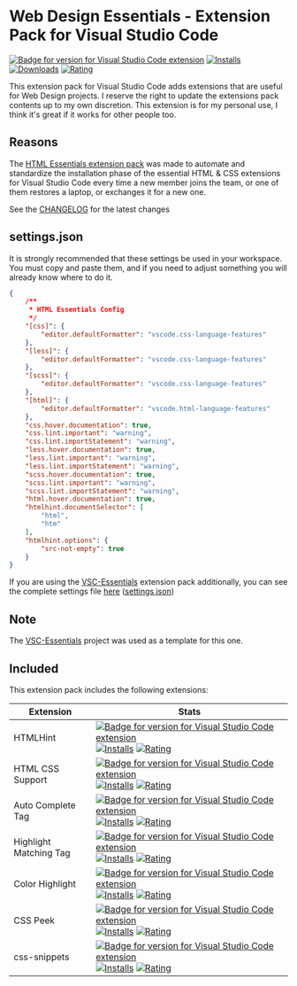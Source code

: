 # Web Design Essentials - Extension Pack for Visual Studio Code

[![Badge for version for Visual Studio Code extension](https://flat.badgen.net/vs-marketplace/v/Gydunhn.html-essentials?icon=visualstudio&color=blue)](https://marketplace.visualstudio.com/items?itemName=Gydunhn.html-essentials) [![Installs](https://flat.badgen.net/vs-marketplace/i/Gydunhn.html-essentials?color=blue)](https://marketplace.visualstudio.com/items?itemName=Gydunhn.html-essentials) [![Downloads](https://flat.badgen.net/vs-marketplace/d/Gydunhn.html-essentials?color=blue)](https://marketplace.visualstudio.com/items?itemName=Gydunhn.html-essentials) [![Rating](https://flat.badgen.net/vs-marketplace/rating/Gydunhn.html-essentials?color=blue)](https://marketplace.visualstudio.com/items?itemName=Gydunhn.html-essentials)

This extension pack for Visual Studio Code adds extensions that are useful for Web Design projects. I reserve the right to update the extensions pack contents up to my own discretion. This extension is for my personal use, I think it's great if it works for other people too.

## Reasons

The [HTML Essentials extension pack] was made to automate and standardize the installation phase of the essential HTML & CSS extensions for Visual Studio Code every time a new member joins the team, or one of them restores a laptop, or exchanges it for a new one.

See the [CHANGELOG](CHANGELOG.md) for the latest changes

## **settings.json**

It is strongly recommended that these settings be used in your workspace. You must copy and paste them, and if you need to adjust something you will already know where to do it.

``` json
{
    /**
     * HTML Essentials Config
     */
    "[css]": {
        "editor.defaultFormatter": "vscode.css-language-features"
    },
    "[less]": {
        "editor.defaultFormatter": "vscode.css-language-features"
    },
    "[scss]": {
        "editor.defaultFormatter": "vscode.css-language-features"
    },
    "[html]": {
        "editor.defaultFormatter": "vscode.html-language-features"
    },
    "css.hover.documentation": true,
    "css.lint.important": "warning",
    "css.lint.importStatement": "warning",
    "less.hover.documentation": true,
    "less.lint.important": "warning",
    "less.lint.importStatement": "warning",
    "scss.hover.documentation": true,
    "scss.lint.important": "warning",
    "scss.lint.importStatement": "warning",
    "html.hover.documentation": true,
    "htmlhint.documentSelector": [
        "html",
        "htm"
    ],
    "htmlhint.options": {
        "src-not-empty": true
    }
}
```

If you are using the [VSC-Essentials] extension pack additionally, you can see the complete settings file [here] ([settings.json])

## Note

The [VSC-Essentials] project was used as a template for this one.

## Included

This extension pack includes the following extensions:

| Extension              | Stats                                                                                                                                                                                                                                                                                                                                                                                                                                                                                                                                                                                                                                  |
| ---------------------- | -------------------------------------------------------------------------------------------------------------------------------------------------------------------------------------------------------------------------------------------------------------------------------------------------------------------------------------------------------------------------------------------------------------------------------------------------------------------------------------------------------------------------------------------------------------------------------------------------------------------------------------- |
| HTMLHint               | [![Badge for version for Visual Studio Code extension](https://flat.badgen.net/vs-marketplace/v/HTMLHint.vscode-htmlhint?icon=visualstudio&color=blue)](https://marketplace.visualstudio.com/items?itemName=HTMLHint.vscode-htmlhint) [![Installs](https://flat.badgen.net/vs-marketplace/i/HTMLHint.vscode-htmlhint?color=blue)](https://marketplace.visualstudio.com/items?itemName=HTMLHint.vscode-htmlhint) [![Rating](https://flat.badgen.net/vs-marketplace/rating/HTMLHint.vscode-htmlhint?color=blue)](https://marketplace.visualstudio.com/items?itemName=HTMLHint.vscode-htmlhint)                                           |
| HTML CSS Support       | [![Badge for version for Visual Studio Code extension](https://flat.badgen.net/vs-marketplace/v/ecmel.vscode-html-css?icon=visualstudio&color=blue)](https://marketplace.visualstudio.com/items?itemName=ecmel.vscode-html-css) [![Installs](https://flat.badgen.net/vs-marketplace/i/ecmel.vscode-html-css?color=blue)](https://marketplace.visualstudio.com/items?itemName=ecmel.vscode-html-css) [![Rating](https://flat.badgen.net/vs-marketplace/rating/ecmel.vscode-html-css?color=blue)](https://marketplace.visualstudio.com/items?itemName=ecmel.vscode-html-css)                                                             |
| Auto Complete Tag      | [![Badge for version for Visual Studio Code extension](https://flat.badgen.net/vs-marketplace/v/formulahendry.auto-complete-tag?icon=visualstudio&color=blue)](https://marketplace.visualstudio.com/items?itemName=formulahendry.auto-complete-tag) [![Installs](https://flat.badgen.net/vs-marketplace/i/formulahendry.auto-complete-tag?color=blue)](https://marketplace.visualstudio.com/items?itemName=formulahendry.auto-complete-tag) [![Rating](https://flat.badgen.net/vs-marketplace/rating/formulahendry.auto-complete-tag?color=blue)](https://marketplace.visualstudio.com/items?itemName=formulahendry.auto-complete-tag) |
| Highlight Matching Tag | [![Badge for version for Visual Studio Code extension](https://flat.badgen.net/vs-marketplace/v/vincaslt.highlight-matching-tag?icon=visualstudio&color=blue)](https://marketplace.visualstudio.com/items?itemName=vincaslt.highlight-matching-tag) [![Installs](https://flat.badgen.net/vs-marketplace/i/vincaslt.highlight-matching-tag?color=blue)](https://marketplace.visualstudio.com/items?itemName=vincaslt.highlight-matching-tag) [![Rating](https://flat.badgen.net/vs-marketplace/rating/vincaslt.highlight-matching-tag?color=blue)](https://marketplace.visualstudio.com/items?itemName=vincaslt.highlight-matching-tag) |
| Color Highlight        | [![Badge for version for Visual Studio Code extension](https://flat.badgen.net/vs-marketplace/v/naumovs.color-highlight?icon=visualstudio&color=blue)](https://marketplace.visualstudio.com/items?itemName=naumovs.color-highlight) [![Installs](https://flat.badgen.net/vs-marketplace/i/naumovs.color-highlight?color=blue)](https://marketplace.visualstudio.com/items?itemName=naumovs.color-highlight) [![Rating](https://flat.badgen.net/vs-marketplace/rating/naumovs.color-highlight?color=blue)](https://marketplace.visualstudio.com/items?itemName=naumovs.color-highlight)                                                 |
| CSS Peek               | [![Badge for version for Visual Studio Code extension](https://flat.badgen.net/vs-marketplace/v/pranaygp.vscode-css-peek?icon=visualstudio&color=blue)](https://marketplace.visualstudio.com/items?itemName=pranaygp.vscode-css-peek) [![Installs](https://flat.badgen.net/vs-marketplace/i/pranaygp.vscode-css-peek?color=blue)](https://marketplace.visualstudio.com/items?itemName=pranaygp.vscode-css-peek) [![Rating](https://flat.badgen.net/vs-marketplace/rating/pranaygp.vscode-css-peek?color=blue)](https://marketplace.visualstudio.com/items?itemName=pranaygp.vscode-css-peek)                                           |
| css-snippets           | [![Badge for version for Visual Studio Code extension](https://flat.badgen.net/vs-marketplace/v/joy-yu.css-snippets?icon=visualstudio&color=blue)](https://marketplace.visualstudio.com/items?itemName=joy-yu.css-snippets) [![Installs](https://flat.badgen.net/vs-marketplace/i/joy-yu.css-snippets?color=blue)](https://marketplace.visualstudio.com/items?itemName=joy-yu.css-snippets) [![Rating](https://flat.badgen.net/vs-marketplace/rating/joy-yu.css-snippets?color=blue)](https://marketplace.visualstudio.com/items?itemName=joy-yu.css-snippets)                                                                         |

[VSC-Essentials]: https://github.com/Gydunhn/VSC-Essentials
[HTML Essentials extension pack]: https://marketplace.visualstudio.com/items?itemName=Gydunhn.html-essentials
[here]: /.vscode/settings.json
[settings.json]: /.vscode/settings.json
